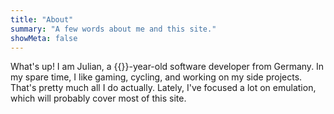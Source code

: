 ```yaml
---
title: "About"
summary: "A few words about me and this site."
showMeta: false
---
```

What's up! I am Julian, a {{<age>}}-year-old software developer from Germany. In my spare time, I like gaming, cycling, and working on my side projects. That's pretty much all I do actually. Lately, I've focused a lot on emulation, which will probably cover most of this site.
